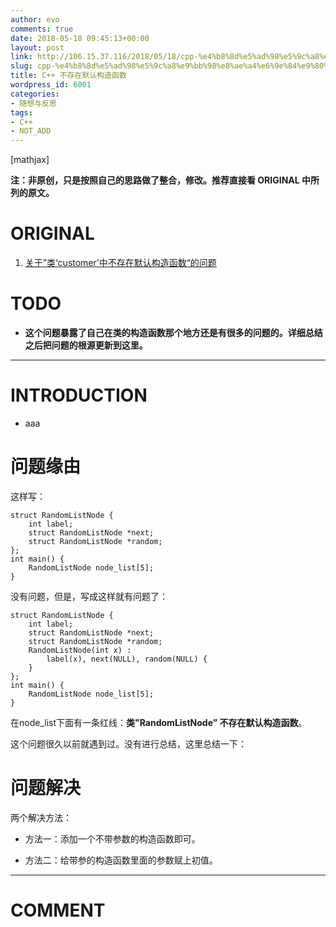 ```yaml
---
author: evo
comments: true
date: 2018-05-18 09:45:13+00:00
layout: post
link: http://106.15.37.116/2018/05/18/cpp-%e4%b8%8d%e5%ad%98%e5%9c%a8%e9%bb%98%e8%ae%a4%e6%9e%84%e9%80%a0%e5%87%bd%e6%95%b0/
slug: cpp-%e4%b8%8d%e5%ad%98%e5%9c%a8%e9%bb%98%e8%ae%a4%e6%9e%84%e9%80%a0%e5%87%bd%e6%95%b0
title: C++ 不存在默认构造函数
wordpress_id: 6001
categories:
- 随想与反思
tags:
- C++
- NOT_ADD
---
```


<!-- more -->

[mathjax]

**注：非原创，只是按照自己的思路做了整合，修改。推荐直接看 ORIGINAL 中所列的原文。**


# ORIGINAL





 	
  1. [关于”类‘customer’中不存在默认构造函数“的问题](https://blog.csdn.net/sun980984305/article/details/52958275)




# TODO





 	
  * **这个问题暴露了自己在类的构造函数那个地方还是有很多的问题的。详细总结之后把问题的根源更新到这里。**





* * *





# INTRODUCTION





 	
  * aaa




# 问题缘由


这样写：

    
    struct RandomListNode {
    	int label;
    	struct RandomListNode *next;
    	struct RandomListNode *random;
    };
    int main() {
    	RandomListNode node_list[5];
    }


没有问题，但是，写成这样就有问题了：

    
    struct RandomListNode {
    	int label;
    	struct RandomListNode *next;
    	struct RandomListNode *random;
    	RandomListNode(int x) :
    		label(x), next(NULL), random(NULL) {
    	}
    };
    int main() {
    	RandomListNode node_list[5];
    }


在node_list下面有一条红线：**类"RandomListNode” 不存在默认构造函数**。

这个问题很久以前就遇到过。没有进行总结，这里总结一下：






# 问题解决


两个解决方法：



 	
  * 方法一：添加一个不带参数的构造函数即可。

 	
  * 方法二：给带参的构造函数里面的参数赋上初值。


























* * *





# COMMENT



